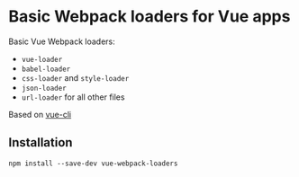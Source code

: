 # Basic Webpack loaders for Vue apps

Basic Vue Webpack loaders:

* `vue-loader`
* `babel-loader`
* `css-loader` and `style-loader`
* `json-loader`
* `url-loader` for all other files

Based on [vue-cli](https://github.com/vuejs/vue-cli)

## Installation

```
npm install --save-dev vue-webpack-loaders
```

